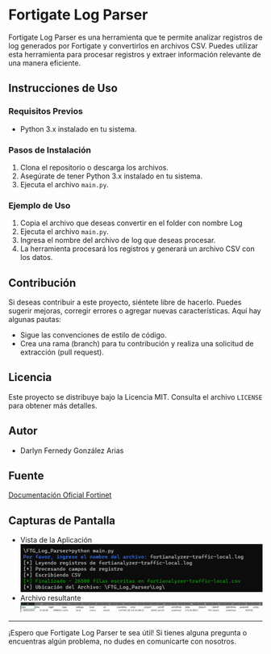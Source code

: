 # Fortigate Log Parser

Fortigate Log Parser es una herramienta que te permite analizar registros de log generados por Fortigate y convertirlos en archivos CSV. Puedes utilizar esta herramienta para procesar registros y extraer información relevante de una manera eficiente.

## Instrucciones de Uso

### Requisitos Previos
- Python 3.x instalado en tu sistema.

### Pasos de Instalación
1. Clona el repositorio o descarga los archivos.
2. Asegúrate de tener Python 3.x instalado en tu sistema.
3. Ejecuta el archivo `main.py`.

### Ejemplo de Uso
1. Copia el archivo que deseas convertir en el folder con nombre Log
2. Ejecuta el archivo `main.py`.
3. Ingresa el nombre del archivo de log que deseas procesar.
4. La herramienta procesará los registros y generará un archivo CSV con los datos.

## Contribución
Si deseas contribuir a este proyecto, siéntete libre de hacerlo. Puedes sugerir mejoras, corregir errores o agregar nuevas características. Aquí hay algunas pautas:
- Sigue las convenciones de estilo de código.
- Crea una rama (branch) para tu contribución y realiza una solicitud de extracción (pull request).

## Licencia
Este proyecto se distribuye bajo la Licencia MIT. Consulta el archivo `LICENSE` para obtener más detalles.

## Autor
- Darlyn Fernedy González Arias

## Fuente
[Documentación Oficial Fortinet](https://docs.fortinet.com/document/fortigate/6.2.15/cookbook/986892/sample-logs-by-log-type)

## Capturas de Pantalla
- Vista de la Aplicación
![Vista de la Aplicación](./Screenshoot/ScreenNo1.png)
- Archivo resultante
![Vista de la Aplicación](./Screenshoot/ScreenNo2.png)


---

¡Espero que Fortigate Log Parser te sea útil! Si tienes alguna pregunta o encuentras algún problema, no dudes en comunicarte con nosotros.

